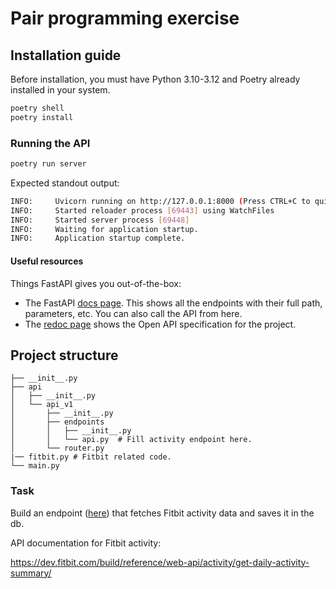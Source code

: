 # Pair programming exercise

## Installation guide

Before installation, you must have Python 3.10-3.12 and Poetry already installed in your system.

```bash
poetry shell
poetry install
```

### Running the API

```bash
poetry run server
```

Expected standout output:
```bash
INFO:     Uvicorn running on http://127.0.0.1:8000 (Press CTRL+C to quit)
INFO:     Started reloader process [69443] using WatchFiles
INFO:     Started server process [69448]
INFO:     Waiting for application startup.
INFO:     Application startup complete.
```

#### Useful resources

Things FastAPI gives you out-of-the-box:

* The FastAPI [docs page](http://127.0.0.1:8000/docs). This shows all the endpoints with their full path, parameters, etc. You can also call the API from here.
* The [redoc page](http://127.0.0.1:8000/redoc) shows the Open API specification for the project.

## Project structure

```
├── __init__.py
├── api
│   ├── __init__.py
│   └── api_v1
│       ├── __init__.py
│       ├── endpoints
│       │   ├── __init__.py
│       │   └── api.py  # Fill activity endpoint here.
│       └── router.py
|── fitbit.py # Fitbit related code.
└── main.py
```

### Task

Build an endpoint ([here](tryvital/api/api_v1/endpoints/api.py)) that fetches Fitbit activity data and saves it in the db.

API documentation for Fitbit activity:

<https://dev.fitbit.com/build/reference/web-api/activity/get-daily-activity-summary/>
